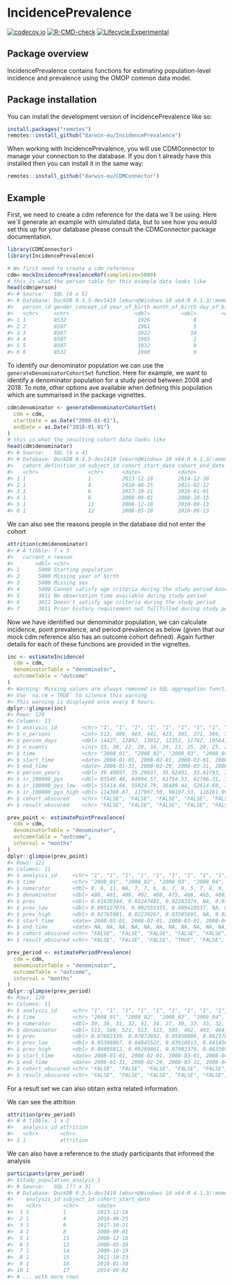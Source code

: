 
<!-- README.md is generated from README.Rmd. Please edit that file -->

# IncidencePrevalence

<!-- badges: start -->

[![codecov.io](https://codecov.io/github/darwin-eu/IncidencePrevalence/coverage.svg?branch=main)](https://codecov.io/github/darwin-eu/IncidencePrevalence?branch=main)
[![R-CMD-check](https://github.com/darwin-eu/IncidencePrevalence/workflows/R-CMD-check/badge.svg)](https://github.com/darwin-eu/IncidencePrevalence/actions)
[![Lifecycle:Experimental](https://img.shields.io/badge/Lifecycle-Experimental-339999)](https://www.tidyverse.org/lifecycle/#experimental)
<!-- badges: end -->

## Package overview

IncidencePrevalence contains functions for estimating population-level
incidence and prevalence using the OMOP common data model.

## Package installation

You can install the development version of IncidencePrevalence like so:

``` r
install.packages("remotes")
remotes::install_github("darwin-eu/IncidencePrevalence")
```

When working with IncidencePrevalence, you will use CDMConnector to
manage your connection to the database. If you don´t already have this
installed then you can install it in the same way:

``` r
remotes::install_github("darwin-eu/CDMConnector")
```

## Example

First, we need to create a cdm reference for the data we´ll be using.
Here we´ll generate an example with simulated data, but to see how you
would set this up for your database please consult the CDMConnector
package documentation.

``` r
library(CDMConnector)
library(IncidencePrevalence)

# We first need to create a cdm_reference 
cdm<-mockIncidencePrevalenceRef(sampleSize=5000)
# this is what the person table for this example data looks like
head(cdm$person)
#> # Source:   SQL [6 x 5]
#> # Database: DuckDB 0.3.5-dev1410 [eburn@Windows 10 x64:R 4.1.3/:memory:]
#>   person_id gender_concept_id year_of_birth month_of_birth day_of_birth
#>   <chr>     <chr>                     <dbl>          <dbl>        <dbl>
#> 1 1         8532                       1926              8            2
#> 2 2         8507                       1961              5           16
#> 3 3         8507                       1922             10           18
#> 4 4         8507                       1985              2            2
#> 5 5         8507                       1932              9           23
#> 6 6         8532                       1960              9           25
```

To identify our denominator population we can use the
`generateDenominatorCohortSet` function. Here for example, we want to
identify a denominator population for a study period between 2008 and
2018. To note, other options ave available when defining this population
which are summarised in the package vignettes.

``` r
cdm$denominator <- generateDenominatorCohortSet(
  cdm = cdm,
  startDate = as.Date("2008-01-01"),
  endDate = as.Date("2018-01-01")
)
# this is what the resulting cohort data looks like
head(cdm$denominator)
#> # Source:   SQL [6 x 4]
#> # Database: DuckDB 0.3.5-dev1410 [eburn@Windows 10 x64:R 4.1.3/:memory:]
#>   cohort_definition_id subject_id cohort_start_date cohort_end_date
#>   <chr>                <chr>      <date>            <date>         
#> 1 1                    1          2013-12-18        2014-12-30     
#> 2 1                    4          2010-08-25        2011-02-12     
#> 3 1                    6          2017-10-21        2018-01-01     
#> 4 1                    8          2008-09-01        2008-10-15     
#> 5 1                    11         2008-12-18        2010-08-13     
#> 6 1                    12         2008-05-28        2010-06-13
```

We can also see the reasons people in the database did not enter the
cohort

``` r
attrition(cdm$denominator)
#> # A tibble: 7 x 3
#>   current_n reason                                                      excluded
#>       <dbl> <chr>                                                          <dbl>
#> 1      5000 Starting population                                               NA
#> 2      5000 Missing year of birth                                              0
#> 3      5000 Missing sex                                                        0
#> 4      5000 Cannot satisfy age criteria during the study period based ~        0
#> 5      3811 No observation time available during study period               1189
#> 6      3811 Doesn't satisfy age criteria during the study period               0
#> 7      3811 Prior history requirement not fullfilled during study peri~        0
```

Now we have identified our denominator population, we can calculate
incidence, point prevalence, and period prevalence as below (given that
our mock cdm reference also has an outcome cohort defined). Again
further details for each of these functions are provided in the
vignettes.

``` r
inc <- estimateIncidence(
  cdm = cdm,
  denominatorTable = "denominator",
  outcomeTable = "outcome"
)
#> Warning: Missing values are always removed in SQL aggregation functions.
#> Use `na.rm = TRUE` to silence this warning
#> This warning is displayed once every 8 hours.
dplyr::glimpse(inc)
#> Rows: 120
#> Columns: 13
#> $ analysis_id        <chr> "1", "1", "1", "1", "1", "1", "1", "1", "1", "1", "~
#> $ n_persons          <int> 513, 480, 465, 441, 423, 395, 371, 366, 354, 345, 3~
#> $ person_days        <dbl> 14427, 12892, 13012, 12352, 11782, 10564, 10635, 10~
#> $ n_events           <int> 33, 30, 22, 28, 34, 29, 21, 25, 28, 25, 27, 27, 30,~
#> $ time               <chr> "2008_01", "2008_02", "2008_03", "2008_04", "2008_0~
#> $ start_time         <date> 2008-01-01, 2008-02-01, 2008-03-01, 2008-04-01, 20~
#> $ end_time           <date> 2008-01-31, 2008-02-29, 2008-03-31, 2008-04-30, 20~
#> $ person_years       <dbl> 39.49897, 35.29637, 35.62491, 33.81793, 32.25736, 2~
#> $ ir_100000_pys      <dbl> 83546.48, 84994.57, 61754.53, 82796.31, 105402.31, ~
#> $ ir_100000_pys_low  <dbl> 55414.04, 55024.79, 36489.44, 52614.60, 70420.16, 6~
#> $ ir_100000_pys_high <dbl> 114368.67, 117997.50, 90107.53, 116161.99, 143670.3~
#> $ cohort_obscured    <chr> "FALSE", "FALSE", "FALSE", "FALSE", "FALSE", "FALSE~
#> $ result_obscured    <chr> "FALSE", "FALSE", "FALSE", "FALSE", "FALSE", "FALSE~
```

``` r
prev_point <- estimatePointPrevalence(
  cdm = cdm,
  denominatorTable = "denominator",
  outcomeTable = "outcome",
  interval = "months"
)
dplyr::glimpse(prev_point)
#> Rows: 121
#> Columns: 11
#> $ analysis_id     <chr> "1", "1", "1", "1", "1", "1", "1", "1", "1", "1", "1",~
#> $ time            <chr> "2008_01", "2008_02", "2008_03", "2008_04", "2008_05",~
#> $ numerator       <dbl> 8, 6, 11, NA, 7, 7, 6, 6, 7, 9, 5, 7, 8, 9, 7, 9, 11, ~
#> $ denominator     <dbl> 488, 481, 486, 492, 488, 475, 466, 465, 460, 453, 458,~
#> $ prev            <dbl> 0.01639344, 0.01247401, 0.02263374, NA, 0.01434426, 0.~
#> $ prev_low        <dbl> 0.005127074, 0.002555355, 0.009410537, NA, 0.003794567~
#> $ prev_high       <dbl> 0.02765981, 0.02239267, 0.03585695, NA, 0.02489396, 0.~
#> $ start_time      <date> 2008-01-01, 2008-02-01, 2008-03-01, 2008-04-01, 2008-~
#> $ end_time        <date> NA, NA, NA, NA, NA, NA, NA, NA, NA, NA, NA, NA, NA, N~
#> $ cohort_obscured <chr> "FALSE", "FALSE", "FALSE", "FALSE", "FALSE", "FALSE", ~
#> $ result_obscured <chr> "FALSE", "FALSE", "FALSE", "TRUE", "FALSE", "FALSE", "~
```

``` r
prev_period <- estimatePeriodPrevalence(
  cdm = cdm,
  denominatorTable = "denominator",
  outcomeTable = "outcome",
  interval = "months"
)
dplyr::glimpse(prev_period)
#> Rows: 120
#> Columns: 11
#> $ analysis_id     <chr> "1", "1", "1", "1", "1", "1", "1", "1", "1", "1", "1",~
#> $ time            <chr> "2008_01", "2008_02", "2008_03", "2008_04", "2008_05",~
#> $ numerator       <dbl> 39, 36, 31, 32, 41, 34, 27, 30, 33, 33, 32, 32, 36, 36~
#> $ denominator     <dbl> 513, 509, 521, 513, 515, 505, 492, 493, 484, 483, 493,~
#> $ prev            <dbl> 0.07602339, 0.07072692, 0.05950096, 0.06237817, 0.0796~
#> $ prev_low        <dbl> 0.05308867, 0.04845522, 0.03918813, 0.04145056, 0.0562~
#> $ prev_high       <dbl> 0.09895812, 0.09299861, 0.07981379, 0.08330577, 0.1029~
#> $ start_time      <date> 2008-01-01, 2008-02-01, 2008-03-01, 2008-04-01, 2008-~
#> $ end_time        <date> 2008-01-31, 2008-02-29, 2008-03-31, 2008-04-30, 2008-~
#> $ cohort_obscured <chr> "FALSE", "FALSE", "FALSE", "FALSE", "FALSE", "FALSE", ~
#> $ result_obscured <chr> "FALSE", "FALSE", "FALSE", "FALSE", "FALSE", "FALSE", ~
```

For a result set we can also obtain extra related information.

We can see the attrition

``` r
attrition(prev_period)
#> # A tibble: 1 x 2
#>   analysis_id attrition
#>   <chr>       <chr>    
#> 1 1           attrition
```

We can also have a reference to the study participants that informed the
analysis

``` r
participants(prev_period)
#> $study_population_analyis_1
#> # Source:   SQL [?? x 3]
#> # Database: DuckDB 0.3.5-dev1410 [eburn@Windows 10 x64:R 4.1.3/:memory:]
#>    analysis_id subject_id cohort_start_date
#>    <chr>       <chr>      <date>           
#>  1 1           1          2013-12-18       
#>  2 1           4          2010-08-25       
#>  3 1           6          2017-10-21       
#>  4 1           8          2008-09-01       
#>  5 1           11         2008-12-18       
#>  6 1           12         2008-05-28       
#>  7 1           14         2009-10-19       
#>  8 1           15         2011-10-23       
#>  9 1           16         2010-01-30       
#> 10 1           17         2014-09-02       
#> # ... with more rows
```
